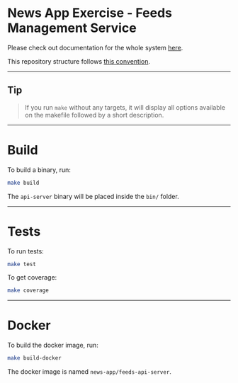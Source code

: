 # News App Exercise - Feeds Management Service

Please check out documentation for the whole system [here](https://github.com/gustavooferreira/news-app-docs).

This repository structure follows [this convention](https://github.com/golang-standards/project-layout).

---

## Tip

> If you run `make` without any targets, it will display all options available on the makefile followed by a short description.

---

# Build

To build a binary, run:

```bash
make build
```

The `api-server` binary will be placed inside the `bin/` folder.

---

# Tests

To run tests:

```bash
make test
```

To get coverage:

```bash
make coverage
```

---

# Docker

To build the docker image, run:

```bash
make build-docker
```

The docker image is named `news-app/feeds-api-server`.
